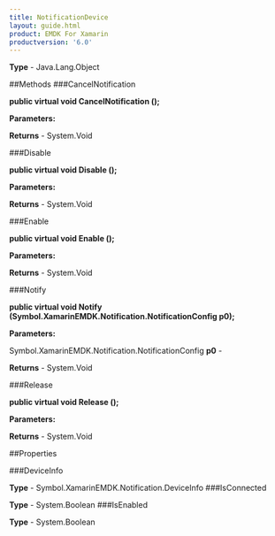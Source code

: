 ```yaml
---
title: NotificationDevice
layout: guide.html
product: EMDK For Xamarin 
productversion: '6.0' 
---
```


    

**Type** - Java.Lang.Object

##Methods
###CancelNotification

**public virtual void CancelNotification ();**


        

**Parameters:**

**Returns** - System.Void

###Disable

**public virtual void Disable ();**


        

**Parameters:**

**Returns** - System.Void

###Enable

**public virtual void Enable ();**


        

**Parameters:**

**Returns** - System.Void

###Notify

**public virtual void Notify (Symbol.XamarinEMDK.Notification.NotificationConfig p0);**


        

**Parameters:**

Symbol.XamarinEMDK.Notification.NotificationConfig **p0**  - 
        

**Returns** - System.Void

###Release

**public virtual void Release ();**


        

**Parameters:**

**Returns** - System.Void

##Properties

###DeviceInfo

        

**Type** - Symbol.XamarinEMDK.Notification.DeviceInfo
###IsConnected

        

**Type** - System.Boolean
###IsEnabled

        

**Type** - System.Boolean
